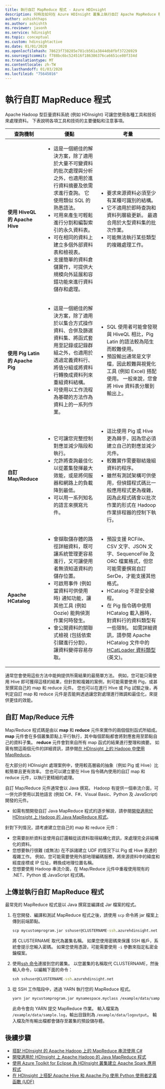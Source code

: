 ```yaml
---
title: 執行自訂 MapReduce 程式 - Azure HDInsight
description: 何時及如何在 Azure HDInsight 叢集上執行自訂 Apache MapReduce 程式。
author: ashishthaps
ms.author: ashishth
ms.reviewer: jasonh
ms.service: hdinsight
ms.topic: conceptual
ms.custom: hdinsightactive
ms.date: 01/01/2020
ms.openlocfilehash: 78623f738285e781cb561a3844db8fbf37226929
ms.sourcegitcommit: f788bc6bc524516f186386376ca6651ce80f334d
ms.translationtype: MT
ms.contentlocale: zh-TW
ms.lasthandoff: 01/03/2020
ms.locfileid: "75645016"
---
```

# <a name="run-custom-mapreduce-programs"></a>執行自訂 MapReduce 程式

Apache Hadoop 型巨量資料系統 (例如 HDInsight) 可讓您使用各種工具和技術來處理資料。 下表說明各項工具和技術的主要優點和注意事項。

| 查詢機制 | 優點 | 考量 |
| --- | --- | --- |
| **使用 HiveQL 的 Apache Hive** | <ul><li>這是一個絕佳的解決方案，除了適用於大量不可變資料的批次處理與分析之外，也適用於進行資料摘要及依需求進行查詢。 它使用類似 SQL 的熟悉語法。</li><li>可用來產生可輕鬆進行分割和編製索引的永久資料表。</li><li>可在相同的資料上建立多個外部資料表和檢視表。</li><li>支援簡單的資料倉儲實作，可提供大規模向外延展和容錯功能來進行資料儲存和處理。</li></ul> | <ul><li>要求來源資料必須至少有某種可識別的結構。</li><li>它不適用於即時查詢和資料列層級更新。 最適合用於大型資料集的批次作業。</li><li>可能無法執行某些類型的複雜處理工作。</li></ul> |
| **使用 Pig Latin 的 Apache Pig** | <ul><li>這是一個絕佳的解決方案，除了適用於以集合方式操作資料、合併及篩選資料集、將函式套用至記錄或記錄群組之外，也適用於透過定義資料行、將值分組或將資料行轉換成資料列來重組資料結構。</li><li>可使用以工作流程為基礎的方法作為資料上的一系列作業。</li></ul> | <ul><li>SQL 使用者可能會發現與 HiveQL 相比，Pig Latin 的語法較為陌生而較難使用。</li><li>預設輸出通常是文字檔，因此較難與視覺化工具 (例如 Excel) 搭配使用。 一般來說，您會將 Hive 資料表分層到輸出上。</li></ul> |
| **自訂 Map/Reduce** | <ul><li>它可讓您完整控制對應並減少階段和執行。</li><li>允許將查詢最佳化以從叢集發揮最大效能，或是將伺服器和網路上的負載降到最低。</li><li>可以用一系列知名的語言來撰寫元件。</li></ul> | <ul><li>這比使用 Pig 或 Hive 更為棘手，因為您必須建立自己的對應並減少元件。</li><li>較難實作需要聯結幾組資料的程序。</li><li>雖然有測試架構可供使用，但偵錯程式碼比一般應用程式更為複雜，因為此程式碼會以批次作業的形式在 Hadoop 作業排程器的控制下執行。</li></ul> |
| **Apache HCatalog** | <ul><li>會擷取儲存體的路徑詳細資料，既可讓系統管理更容易進行，又可讓使用者無須知道資料的儲存位置。</li><li>可啟用事件 (例如當資料可供使用時) 通知功能，讓其他工具 (例如 Oozie) 能夠偵測作業何時發生。</li><li>會公開資料的關聯式檢視 (包括依索引鍵進行分割)，讓資料變得容易存取。</li></ul> | <ul><li>預設支援 RCFile、CSV 文字、JSON 文字、SequenceFile 及 ORC 檔案格式，但您可能需要撰寫自訂 SerDe，才能支援其他格式。</li><li>HCatalog 不是安全線程。</li><li>在 Pig 指令碼中使用 HCatalog 載入器時，對資料行的資料類型有一些限制。 如需詳細資訊，請參閱 Apache HCatalog 文件中的 [HCatLoader 資料類型](https://cwiki.apache.org/confluence/display/Hive/HCatalog%20LoadStore#HCatalogLoadStore-HCatLoaderDataTypes)(英文\)。</li></ul> |

通常您會使用這些方法中能夠提供所需結果的最簡單方法。 例如，您可能只需使用 Hive 即可獲得這樣的結果，但針對較複雜的案例，則可能需要使用 Pig，或甚至撰寫自己的 map 和 reduce 元件。 您也可以在進行 Hive 或 Pig 試驗之後，再判定自訂 map 和 reduce 元件是否能夠透過讓您對處理進行微調和最佳化，來提供更佳的效能。

## <a name="custom-mapreduce-components"></a>自訂 Map/Reduce 元件

Map/Reduce 程式碼是由以 **map** 和 **reduce** 元件來實作的兩個個別函式所組成。 **map** 元件會在多個叢集節點上平行執行，其中每個節點都會將對應套用至節點自己的資料子集。 **reduce** 元件會對來自所有 map 函式的結果進行整理和摘要。 如需有關這兩個元件的詳細資訊，請參閱[在 HDInsight 上的 Hadoop 中使用 MapReduce](hdinsight-use-mapreduce.md)。

在大部分的 HDInsight 處理案例中，使用較高層級的抽象（例如 Pig 或 Hive）比較簡單且更有效率。 您也可以建立要在 Hive 指令碼內使用的自訂 map 和 reduce 元件，以執行更精細的處理。

自訂 Map/Reduce 元件通常會以 Java 撰寫。 Hadoop 有提供一個串流介面，可一併允許使用以其他語言 (例如 C#、F#、Visual Basic、Python 及 JavaScript) 開發的元件。

* 如需有關開發自訂 Java MapReduce 程式的逐步解說，請參閱[開發適用於 HDInsight 上 Hadoop 的 Java MapReduce 程式](apache-hadoop-develop-deploy-java-mapreduce-linux.md)。

針對下列情況，請考慮建立您自己的 map 和 reduce 元件：

* 您需要剖析資料並使用自訂邏輯從該資料取得結構化資訊，來處理完全非結構化的資料。
* 您想要執行很難 (或無法) 在不訴諸建立 UDF 的情況下以 Pig 或 Hive 表達的複雜工作。 例如，您可能需要使用外部地理編碼服務，將來源資料中的緯度和經度座標或 IP 位址，轉換成地理位置名稱。
* 您想要使用 Hadoop 串流介面，在 Map/Reduce 元件中重複使用現有的 .NET、Python 或 JavaScript 程式碼。

## <a name="upload-and-run-your-custom-mapreduce-program"></a>上傳並執行自訂 MapReduce 程式

最常見的 MapReduce 程式是以 Java 撰寫並編譯成 Jar 檔案的程式。

1. 在您開發、編譯和測試 MapReduce 程式之後，請使用 `scp` 命令將 jar 檔案上傳到前端節點。

    ```cmd
    scp mycustomprogram.jar sshuser@CLUSTERNAME-ssh.azurehdinsight.net
    ```

    將 CLUSTERNAME 取代為叢集名稱。 如果您使用密碼來保護 SSH 帳戶，系統會提示您輸入密碼。 如果您使用憑證，可能需要使用 `-i` 參數來指定私密金鑰檔案。

1. 使用[ssh 命令](../hdinsight-hadoop-linux-use-ssh-unix.md)連接到您的叢集。 以您叢集的名稱取代 CLUSTERNAME，然後輸入命令，以編輯下面的命令：

    ```cmd
    ssh sshuser@CLUSTERNAME-ssh.azurehdinsight.net
    ```

1. 從 SSH 工作階段中，透過 YARN 執行您的 MapReduce 程式。

    ```bash
    yarn jar mycustomprogram.jar mynamespace.myclass /example/data/sample.log /example/data/logoutput
    ```

    此命令會向 YARN 提交 MapReduce 作業。 輸入檔案為 `/example/data/sample.log`，輸出目錄則為 `/example/data/logoutput`。 輸入檔及所有輸出檔都會儲存至叢集的預設儲存體。

## <a name="next-steps"></a>後續步驟

* [搭配 HDInsight 的 Apache Hadoop 上的 MapReduce 串流使用 C#](apache-hadoop-dotnet-csharp-mapreduce-streaming.md)
* [開發適用於 HDInsight 上 Apache Hadoop 的 Java MapReduce 程式](apache-hadoop-develop-deploy-java-mapreduce-linux.md)
* [使用 Azure Toolkit for Eclipse 為 HDInsight 叢集建立 Apache Spark 應用程式](../spark/apache-spark-eclipse-tool-plugin.md)
* [在 HDInsight 上搭配 Apache Hive 和 Apache Pig 使用 Python 使用者定義函數 (UDF)](python-udf-hdinsight.md)
